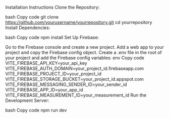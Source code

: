 Installation Instructions
Clone the Repository:

bash
Copy code
git clone https://github.com/yourusername/yourrepository.git
cd yourrepository
Install Dependencies:

bash
Copy code
npm install
Set Up Firebase:

Go to the Firebase console and create a new project.
Add a web app to your project and copy the Firebase config object.
Create a .env file in the root of your project and add the Firebase config variables:
env
Copy code
VITE_FIREBASE_API_KEY=your_api_key
VITE_FIREBASE_AUTH_DOMAIN=your_project_id.firebaseapp.com
VITE_FIREBASE_PROJECT_ID=your_project_id
VITE_FIREBASE_STORAGE_BUCKET=your_project_id.appspot.com
VITE_FIREBASE_MESSAGING_SENDER_ID=your_sender_id
VITE_FIREBASE_APP_ID=your_app_id
VITE_FIREBASE_MEASUREMENT_ID=your_measurement_id
Run the Development Server:

bash
Copy code
npm run dev

